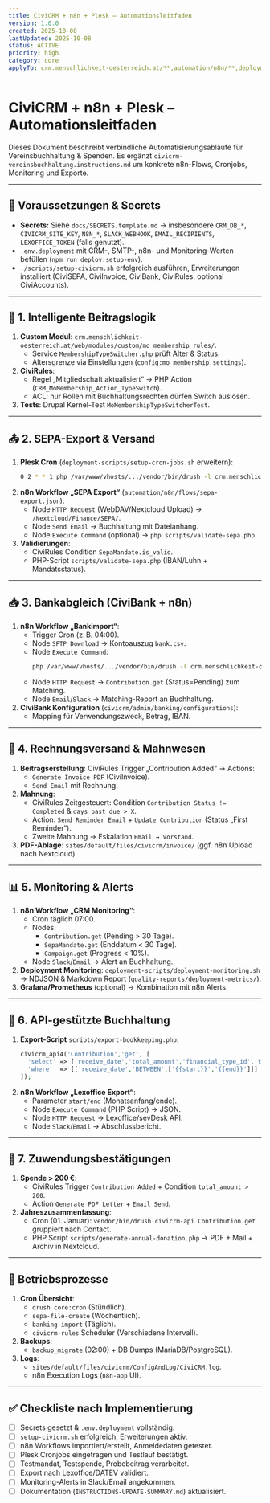 ```yaml
---
title: CiviCRM + n8n + Plesk – Automationsleitfaden
version: 1.0.0
created: 2025-10-08
lastUpdated: 2025-10-08
status: ACTIVE
priority: high
category: core
applyTo: crm.menschlichkeit-oesterreich.at/**,automation/n8n/**,deployment-scripts/**,scripts/**
---
```

# CiviCRM + n8n + Plesk – Automationsleitfaden

Dieses Dokument beschreibt verbindliche Automatisierungsabläufe für Vereinsbuchhaltung & Spenden. Es ergänzt `civicrm-vereinsbuchhaltung.instructions.md` um konkrete n8n-Flows, Cronjobs, Monitoring und Exporte.

---

## 🔐 Voraussetzungen & Secrets
- **Secrets:** Siehe `docs/SECRETS.template.md` → insbesondere `CRM_DB_*`, `CIVICRM_SITE_KEY`, `N8N_*`, `SLACK_WEBHOOK`, `EMAIL_RECIPIENTS`, `LEXOFFICE_TOKEN` (falls genutzt).
- `.env.deployment` mit CRM-, SMTP-, n8n- und Monitoring-Werten befüllen (`npm run deploy:setup-env`).
- `./scripts/setup-civicrm.sh` erfolgreich ausführen, Erweiterungen installiert (CiviSEPA, CiviInvoice, CiviBank, CiviRules, optional CiviAccounts).

---

## 🧠 1. Intelligente Beitragslogik
1. **Custom Modul**: `crm.menschlichkeit-oesterreich.at/web/modules/custom/mo_membership_rules/`.
   - Service `MembershipTypeSwitcher.php` prüft Alter & Status.
   - Altersgrenze via Einstellungen (`config:mo_membership.settings`).
2. **CiviRules**:
   - Regel „Mitgliedschaft aktualisiert“ → PHP Action (`CRM_MoMembership_Action_TypeSwitch`).
   - ACL: nur Rollen mit Buchhaltungsrechten dürfen Switch auslösen.
3. **Tests**: Drupal Kernel-Test `MoMembershipTypeSwitcherTest`.

---

## 📤 2. SEPA-Export & Versand
1. **Plesk Cron** (`deployment-scripts/setup-cron-jobs.sh` erweitern):
   ```bash
   0 2 * * 1 php /var/www/vhosts/.../vendor/bin/drush -l crm.menschlichkeit-oesterreich.at sepa-file-create --creditor=1 --output=/var/backups/sepa/moe_sepa_$(date +\%F).xml
   ```
2. **n8n Workflow „SEPA Export“** (`automation/n8n/flows/sepa-export.json`):
   - Node `HTTP Request` (WebDAV/Nextcloud Upload) → `/Nextcloud/Finance/SEPA/`.
   - Node `Send Email` → Buchhaltung mit Dateianhang.
   - Node `Execute Command` (optional) → `php scripts/validate-sepa.php`.
3. **Validierungen**:
   - CiviRules Condition `SepaMandate.is_valid`.
   - PHP-Script `scripts/validate-sepa.php` (IBAN/Luhn + Mandatsstatus).

---

## 📥 3. Bankabgleich (CiviBank + n8n)
1. **n8n Workflow „Bankimport“**:
   - Trigger Cron (z. B. 04:00).
   - Node `SFTP Download` → Kontoauszug `bank.csv`.
   - Node `Execute Command`:
     ```bash
     php /var/www/vhosts/.../vendor/bin/drush -l crm.menschlichkeit-oesterreich.at banking-import --file=/tmp/bank.csv --config=banking/configs/sparkasse.json --nolog
     ```
   - Node `HTTP Request` → `Contribution.get` (Status=Pending) zum Matching.
   - Node `Email`/`Slack` → Matching-Report an Buchhaltung.
2. **CiviBank Konfiguration** (`civicrm/admin/banking/configurations`):
   - Mapping für Verwendungszweck, Betrag, IBAN.

---

## 📧 4. Rechnungsversand & Mahnwesen
1. **Beitragserstellung**: CiviRules Trigger „Contribution Added“ → Actions:
   - `Generate Invoice PDF` (CiviInvoice).
   - `Send Email` mit Rechnung.
2. **Mahnung**:
   - CiviRules Zeitgesteuert: Condition `Contribution Status != Completed` & `days past due > X`.
   - Action: `Send Reminder Email` + `Update Contribution` (Status „First Reminder“).
   - Zweite Mahnung → Eskalation `Email → Vorstand`.
3. **PDF-Ablage**: `sites/default/files/civicrm/invoice/` (ggf. n8n Upload nach Nextcloud).

---

## 📊 5. Monitoring & Alerts
1. **n8n Workflow „CRM Monitoring“**:
   - Cron täglich 07:00.
   - Nodes:
     - `Contribution.get` (Pending > 30 Tage).
     - `SepaMandate.get` (Enddatum < 30 Tage).
     - `Campaign.get` (Progress < 10%).
   - Node `Slack`/`Email` → Alert an Buchhaltung.
2. **Deployment Monitoring**: `deployment-scripts/deployment-monitoring.sh` → NDJSON & Markdown Report (`quality-reports/deployment-metrics/`).
3. **Grafana/Prometheus** (optional) → Kombination mit n8n Alerts.

---

## 🔐 6. API-gestützte Buchhaltung
1. **Export-Script** `scripts/export-bookkeeping.php`:
   ```php
   civicrm_api4('Contribution','get', [
     'select' => ['receive_date','total_amount','financial_type_id','trxn_id','contact_id','custom_costcenter'],
     'where'  => [['receive_date','BETWEEN',['{{start}}','{{end}}']]]
   ]);
   ```
2. **n8n Workflow „Lexoffice Export“**:
   - Parameter `start/end` (Monatsanfang/ende).
   - Node `Execute Command` (PHP Script) → JSON.
   - Node `HTTP Request` → Lexoffice/sevDesk API.
   - Node `Slack`/`Email` → Abschlussbericht.

---

## 🧾 7. Zuwendungsbestätigungen
1. **Spende > 200 €**:
   - CiviRules Trigger `Contribution Added` + Condition `total_amount > 200`.
   - Action `Generate PDF Letter` + `Email Send`.
2. **Jahreszusammenfassung**:
   - Cron (01. Januar): `vendor/bin/drush civicrm-api Contribution.get` gruppiert nach Contact.
   - PHP Script `scripts/generate-annual-donation.php` → PDF + Mail + Archiv in Nextcloud.

---

## 🔂 Betriebsprozesse
1. **Cron Übersicht**:
   - `drush core:cron` (Stündlich).
   - `sepa-file-create` (Wöchentlich).
   - `banking-import` (Täglich).
   - `civicrm-rules` Scheduler (Verschiedene Intervall).
2. **Backups**:
   - `backup_migrate` (02:00) + DB Dumps (MariaDB/PostgreSQL).
3. **Logs**:
   - `sites/default/files/civicrm/ConfigAndLog/CiviCRM.log`.
   - n8n Execution Logs (`n8n-app` UI).

---

## ✅ Checkliste nach Implementierung
- [ ] Secrets gesetzt & `.env.deployment` vollständig.
- [ ] `setup-civicrm.sh` erfolgreich, Erweiterungen aktiv.
- [ ] n8n Workflows importiert/erstellt, Anmeldedaten getestet.
- [ ] Plesk Cronjobs eingetragen und Testlauf bestätigt.
- [ ] Testmandat, Testspende, Probebeitrag verarbeitet.
- [ ] Export nach Lexoffice/DATEV validiert.
- [ ] Monitoring-Alerts in Slack/Email angekommen.
- [ ] Dokumentation (`INSTRUCTIONS-UPDATE-SUMMARY.md`) aktualisiert.

